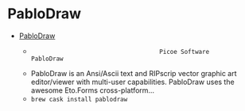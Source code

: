 # PabloDraw
- [PabloDraw](http://picoe.ca/products/pablodraw/)
  -  										Picoe Software									 PabloDraw
  - PabloDraw is an Ansi/Ascii text and RIPscrip vector graphic art editor/viewer with multi-user capabilities. PabloDraw uses the awesome Eto.Forms cross-platform…
  - `brew cask install pablodraw`
